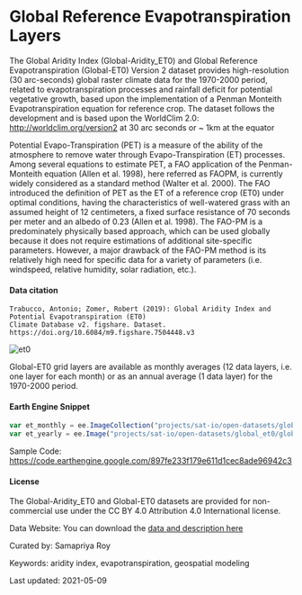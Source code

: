 # Global Reference Evapotranspiration Layers

The Global Aridity Index (Global-Aridity_ET0) and Global Reference Evapotranspiration (Global-ET0) Version 2 dataset provides high-resolution (30 arc-seconds) global raster climate data for the 1970-2000 period, related to evapotranspiration processes and rainfall deficit for potential vegetative growth, based upon the implementation of a Penman Monteith Evapotranspiration equation for reference crop. The dataset follows the development and is based upon the WorldClim 2.0: http://worldclim.org/version2 at 30 arc seconds or ~ 1km at the equator

Potential Evapo-Transpiration (PET) is a measure of the ability of the atmosphere to remove water through Evapo-Transpiration (ET) processes. Among several equations to estimate PET, a FAO application of the Penman-Monteith equation (Allen et al. 1998), here referred as FAOPM, is currently widely considered as a standard method (Walter et al. 2000). The FAO introduced the definition of PET as the ET of a reference crop (ET0) under optimal conditions, having the characteristics of well-watered grass with an assumed height of 12 centimeters, a fixed surface resistance of 70 seconds per meter and an albedo of 0.23 (Allen et al. 1998). The FAO-PM is a predominately physically based approach, which can be used globally because it does not require estimations of additional site-specific parameters. However, a major drawback of the FAO-PM method is its relatively high need for specific data for a variety of parameters
(i.e. windspeed, relative humidity, solar radiation, etc.).

#### Data citation

```
Trabucco, Antonio; Zomer, Robert (2019): Global Aridity Index and Potential Evapotranspiration (ET0)
Climate Database v2. figshare. Dataset. https://doi.org/10.6084/m9.figshare.7504448.v3
```


![et0](https://user-images.githubusercontent.com/6677629/117582644-a732bc80-b0c8-11eb-9b3d-942b5bdb4f84.gif)


Global-ET0 grid layers are available as monthly averages (12 data layers, i.e. one layer for each month) or as an annual average (1 data layer) for the 1970-2000 period.

#### Earth Engine Snippet

```js
var et_monthly = ee.ImageCollection("projects/sat-io/open-datasets/global_et0/global_et0_monthly"),
var et_yearly = ee.Image("projects/sat-io/open-datasets/global_et0/global_et0_yearly"),
```

Sample Code: https://code.earthengine.google.com/897fe233f179e611d1cec8ade96942c3

#### License

The Global-Aridity_ET0 and Global-ET0 datasets are provided for non-commercial use under the CC BY 4.0 Attribution 4.0 International license.

Data Website: You can download the [data and description here](https://figshare.com/articles/dataset/Global_Aridity_Index_and_Potential_Evapotranspiration_ET0_Climate_Database_v2/7504448/3)

Curated by: Samapriya Roy

Keywords: aridity index, evapotranspiration, geospatial modeling

Last updated: 2021-05-09
